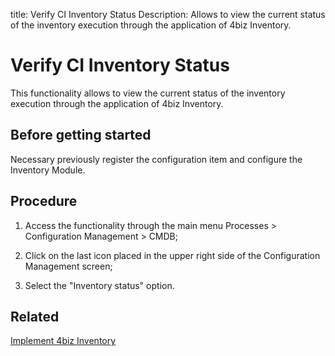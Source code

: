 title: Verify CI Inventory Status
Description: Allows to view the current status of the inventory execution through the application of 4biz Inventory.
# Verify CI Inventory Status

This functionality allows to view the current status of the inventory execution
through the application of 4biz Inventory.

Before getting started
--------------------------

Necessary previously register the configuration item and configure the Inventory Module.

Procedure
-------------

1.  Access the functionality through the main menu Processes \> Configuration
    Management \> CMDB;

2.  Click on the last icon placed in the upper right side of the Configuration
    Management screen;

3.  Select the "Inventory status" option.

Related
----------

[Implement 4biz Inventory](/en-us/4biz-helium/additional-features/add-ons/inventory.html)
